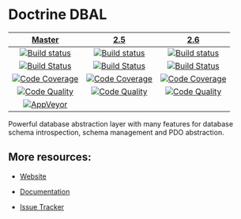 # Doctrine DBAL

| [Master][Master] | [2.5][2.5] | [2.6][2.6] |
|:----------------:|:----------:|:----------:|
| [![Build status][Master image]][Master] | [![Build status][2.5 image]][2.5] | [![Build status][2.6 image]][2.6] |
| [![Build Status][ContinuousPHP image]][ContinuousPHP] | [![Build Status][ContinuousPHP 2.5 image]][ContinuousPHP] | [![Build Status][ContinuousPHP 2.6 image]][ContinuousPHP] |
| [![Code Coverage][Coverage image]][Scrutinizer Master] | [![Code Coverage][Coverage 2.5 image]][Scrutinizer 2.5] | [![Code Coverage][Coverage 2.6 image]][Scrutinizer 2.6] |
| [![Code Quality][Quality image]][Scrutinizer Master] | [![Code Quality][Quality 2.5 image]][Scrutinizer 2.5] | [![Code Quality][Quality 2.6 image]][Scrutinizer 2.6] |
| [![AppVeyor][AppVeyor master image]][AppVeyor master] | | |

Powerful database abstraction layer with many features for database schema introspection, schema management and PDO abstraction.

## More resources:

* [Website](http://www.doctrine-project.org/projects/dbal.html)
* [Documentation](http://docs.doctrine-project.org/projects/doctrine-dbal/en/latest/)
* [Issue Tracker](https://github.com/doctrine/dbal/issues)


  [Master image]: https://img.shields.io/travis/doctrine/dbal/master.svg?style=flat-square
  [Coverage image]: https://img.shields.io/scrutinizer/coverage/g/doctrine/dbal/master.svg?style=flat-square
  [Quality image]: https://img.shields.io/scrutinizer/g/doctrine/dbal/master.svg?style=flat-square
  [ContinuousPHP image]: https://img.shields.io/continuousphp/git-hub/doctrine/dbal/master.svg?style=flat-square
  [Master]: https://travis-ci.org/doctrine/dbal
  [Scrutinizer Master]: https://scrutinizer-ci.com/g/doctrine/dbal/
  [AppVeyor master]: https://ci.appveyor.com/project/doctrine/dbal/branch/master
  [AppVeyor master image]: https://ci.appveyor.com/api/projects/status/i88kitq8qpbm0vie/branch/master?svg=true
  [ContinuousPHP]: https://continuousphp.com/git-hub/doctrine/dbal
  [2.5 image]: https://img.shields.io/travis/doctrine/dbal/2.5.svg?style=flat-square
  [Coverage 2.5 image]: https://img.shields.io/scrutinizer/coverage/g/doctrine/dbal/2.5.svg?style=flat-square
  [Quality 2.5 image]: https://img.shields.io/scrutinizer/g/doctrine/dbal/2.5.svg?style=flat-square
  [ContinuousPHP 2.5 image]: https://img.shields.io/continuousphp/git-hub/doctrine/dbal/2.5.svg?style=flat-square
  [2.5]: https://github.com/doctrine/dbal/tree/2.5
  [Scrutinizer 2.5]: https://scrutinizer-ci.com/g/doctrine/dbal/?branch=2.5
  [2.6 image]: https://img.shields.io/travis/doctrine/dbal/2.6.svg?style=flat-square
  [Coverage 2.6 image]: https://img.shields.io/scrutinizer/coverage/g/doctrine/dbal/2.6.svg?style=flat-square
  [Quality 2.6 image]: https://img.shields.io/scrutinizer/g/doctrine/dbal/2.6.svg?style=flat-square
  [ContinuousPHP 2.6 image]: https://img.shields.io/continuousphp/git-hub/doctrine/dbal/2.6.svg?style=flat-square
  [2.6]: https://github.com/doctrine/dbal/tree/2.6
  [Scrutinizer 2.6]: https://scrutinizer-ci.com/g/doctrine/dbal/?branch=2.6
